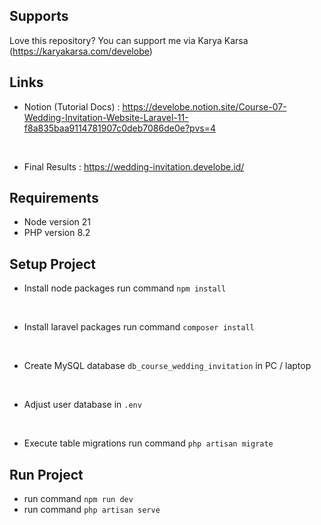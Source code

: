 ## Supports
Love this repository? You can support me via Karya Karsa (https://karyakarsa.com/develobe)

## Links
- Notion (Tutorial Docs) : https://develobe.notion.site/Course-07-Wedding-Invitation-Website-Laravel-11-f8a835baa9114781907c0deb7086de0e?pvs=4
<br>

- Final Results : https://wedding-invitation.develobe.id/

## Requirements
- Node version 21
- PHP version 8.2

## Setup Project
- Install node packages
run command `npm install`
<br>

- Install laravel packages 
run command `composer install`
<br>

- Create MySQL database `db_course_wedding_invitation` in PC / laptop
<br>

- Adjust user database in `.env`
<br>

- Execute table migrations
run command `php artisan migrate`

## Run Project
- run command `npm run dev`
- run command `php artisan serve`
